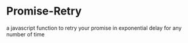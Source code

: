 # Promise-Retry
a javascript function to retry your promise in exponential delay for any number of time 
